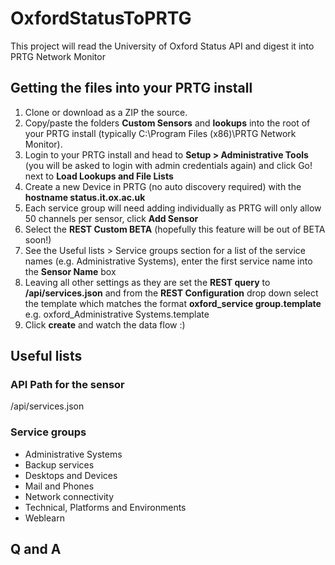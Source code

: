 # OxfordStatusToPRTG
This project will read the University of Oxford Status API and digest it into PRTG Network Monitor

## Getting the files into your PRTG install
1. Clone or download as a ZIP the source.
2. Copy/paste the folders **Custom Sensors** and **lookups** into the root of your PRTG install (typically C:\Program Files (x86)\PRTG Network Monitor).
3. Login to your PRTG install and head to **Setup > Administrative Tools** (you will be asked to login with admin credentials again) and click Go! next to **Load Lookups and File Lists**
4. Create a new Device in PRTG (no auto discovery required) with the **hostname status.it.ox.ac.uk**
5. Each service group will need adding individually as PRTG will only allow 50 channels per sensor, click **Add Sensor**
6. Select the **REST Custom BETA** (hopefully this feature will be out of BETA soon!)
7. See the Useful lists > Service groups section for a list of the service names (e.g. Administrative Systems), enter the first service name into the **Sensor Name** box
8. Leaving all other settings as they are set the **REST query** to **/api/services.json** and from the **REST Configuration** drop down select the template which matches the format **oxford_service group.template** e.g. oxford_Administrative Systems.template
9. Click **create** and watch the data flow :)

## Useful lists

### API Path for the sensor
/api/services.json

### Service groups
* Administrative Systems
* Backup services
* Desktops and Devices
* Mail and Phones
* Network connectivity
* Technical, Platforms and Environments
* Weblearn

## Q and A
